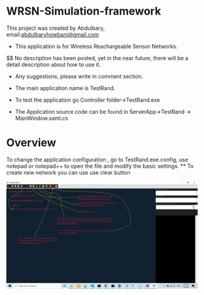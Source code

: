 # WRSN-Simulation-framework

This project was created by Abdulbary, email:abdulbaryhowbani@gmail.com
* This application is for Wireless Reachargeable Sensor Networks.

$$ No description has been posted, yet in the near future, there will be a detail description about how to use it.

* Any suggestions, please write in comment section.

* The main application name is TestRand.
* To test the application go Controller folder->TestRand.exe
* The Application source code can be found in ServerApp->TestRand -> MainWindow.xaml.cs
# Overview 

To change the application configuration , go to TestRand.exe.config, use notepad or notepad++ to open the file and modify the basic settings.
** To create new network you can use use clear button 

![alt text](https://github.com/NanoSoft774849/WRSN-Simulation-framework/blob/master/ui_buttons.png?raw=true)

